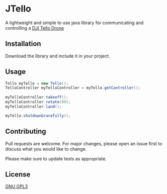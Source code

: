 # JTello

A lightweight and simple to use java library for communicating and controlling a [DJI Tello Drone](https://store.dji.com/de/product/tello)

## Installation

Download the library and include it in your project.


## Usage

```java
Tello myTello = new Tello();
TelloController myTelloController = myTello.getController();
        
myTelloController.takeoff();
myTelloController.rotate(90);
myTelloController.land();

myTello.shutdownGracefully();
```

## Contributing
Pull requests are welcome. For major changes, please open an issue first to discuss what you would like to change.

Please make sure to update tests as appropriate.

## License
[GNU GPL3](https://www.gnu.org/licenses/gpl-3.0.de.html)
